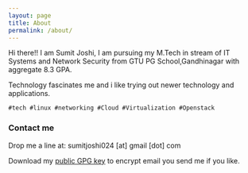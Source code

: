 ```yaml
---
layout: page
title: About
permalink: /about/
---
```


Hi there!! I am Sumit Joshi, I am pursuing my M.Tech in stream of IT Systems and Network Security from GTU PG School,Gandhinagar with aggregate 8.3 GPA.

Technology fascinates me and i like trying out newer technology and applications.

`#tech #linux #networking #Cloud #Virtualization #Openstack`

### Contact me

Drop me a line at: sumitjoshi024 [at] gmail [dot] com

Download my [public GPG key](/assets/public.asc) to encrypt email you send me if you like.
